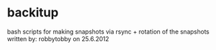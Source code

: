 backitup
========

bash scripts for making snapshots via rsync + rotation of the snapshots
written by: robbytobby on 25.6.2012
